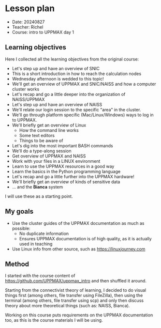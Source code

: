 # Lesson plan

- Date: 20240827
- Teacher: Richel
- Course: intro to UPPMAX day 1

## Learning objectives

Here I collected all the learning objectives from the original course:

- Let's step up and have an overview of SNIC
- This is a short introduction in how to reach the calculation nodes
- Wednesday afternoon is wedded to this topic!
- We'll get an overview of UPPMAX and SNIC/NAISS and how a computer cluster works
- Let's recap and go a little deeper into the organization of NAISS/UPPMAX
- Let's step up and have an overview of NAISS
- We'll relate our login session to the specific "area" in the cluster.
- We'll go through platform specific (Mac/Linux/Windows) ways to log in to UPPMAX.
- We'll briefly get an overview of Linux
    - How the command line works
    - Some text editors
    - Things to be aware of
- Let's dig into the most important BASH commands
- We'll do a type-along session
- Get overview of UPPMAX and NAISS
- Work with your files in a LINUX environment
- Learn to use the UPPMAX resources in a good way
- Learn the basics in the Python programming language
- Let's recap and go a little further into the UPPMAX hardware!
- We'll briefly get an overview of kinds of sensitive data
- ... and the **Bianca** system

I will use these as a starting point.

## My goals

- Use the cluster guides of the UPPMAX documentation as much as possible:
    - No duplicate information
    - Ensures UPPMAX documentation is of high quality,
      as it is actually used in teaching
- Use Linux info from other source, such as <https://linuxjourney.com>

## Method

I started with the course content of <https://github.com/UPPMAX/uppmax_intro>
and then shuffled it around.

Starting from the connectivist theory of learning,
I decided to do visual things first (among others, file transfer
using FileZilla),
then using the terminal (among others, file transfer using scp)
and only then discuss theory about more theoretical things (such
as: NAISS, Bianca).

Working on this course puts requirements on the UPPMAX documentation
too, as this is the course materials I will be using.

